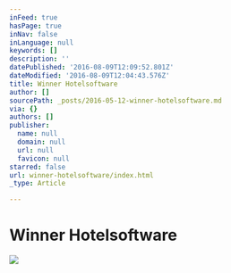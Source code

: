 ```yaml
---
inFeed: true
hasPage: true
inNav: false
inLanguage: null
keywords: []
description: ''
datePublished: '2016-08-09T12:09:52.801Z'
dateModified: '2016-08-09T12:04:43.576Z'
title: Winner Hotelsoftware
author: []
sourcePath: _posts/2016-05-12-winner-hotelsoftware.md
via: {}
authors: []
publisher:
  name: null
  domain: null
  url: null
  favicon: null
starred: false
url: winner-hotelsoftware/index.html
_type: Article

---
```

# Winner Hotelsoftware
![](https://the-grid-user-content.s3-us-west-2.amazonaws.com/5fe7efd2-e536-46c1-94d8-370ae241b772.jpg)